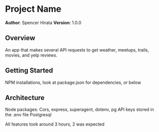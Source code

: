 # Project Name

**Author**: Spencer Hirata
**Version**: 1.0.0

## Overview
An app that makes several API requests to get weather, meetups, trails, movies, and yelp reviews. 
## Getting Started
NPM installations, look at package.json for dependencies, or below

## Architecture
Node packages: Cors, express, superagent, dotenv, pg
API keys stored in the .env file
Postgresql




All features took around 3 hours, 2 was expected
